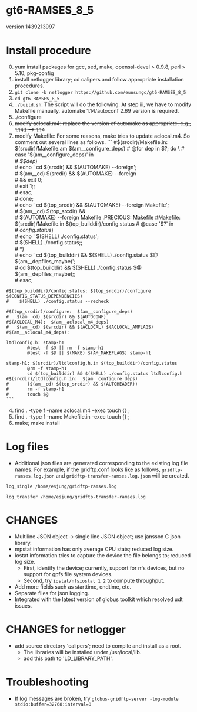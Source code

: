 # gt6-RAMSES_8_5
version 1439213997

# Install procedure
0. yum install packages for gcc, sed, make, openssl-devel > 0.9.8, perl > 5.10, pkg-config
1. install netlogger library; cd calipers and follow appropriate installation procedures.
2. `git clone -b netlogger https://github.com/eunsungc/gt6-RAMSES_8_5`
3. `cd gt6-RAMSES_8_5`
4. `./build.sh`: The script will do the following. At step iii, we have to modify Makefile manually. automake 1.14/autoconf 2.69 version is required.
  1. ./configure
  2. ~~modify aclocal.m4: replace the version of automake as appropriate.  e.g., 1.14.1 --> 1.14~~
  3. modify Makefile: For some reasons, make tries to update aclocal.m4. So comment out several lines as follows.
    ``` 
    #$(srcdir)/Makefile.in:  $(srcdir)/Makefile.am  $(am__configure_deps)
    #   @for dep in $?; do \
    #     case '$(am__configure_deps)' in \
    #       *$$dep*) \
    #         echo ' cd $(srcdir) && $(AUTOMAKE) --foreign'; \
    #         $(am__cd) $(srcdir) && $(AUTOMAKE) --foreign \
    #       && exit 0; \
    #         exit 1;; \
    #     esac; \
    #   done; \
    #   echo ' cd $(top_srcdir) && $(AUTOMAKE) --foreign Makefile'; \
    #   $(am__cd) $(top_srcdir) && \
    #     $(AUTOMAKE) --foreign Makefile
    .PRECIOUS: Makefile
    #Makefile: $(srcdir)/Makefile.in $(top_builddir)/config.status
    #    @case '$?' in \
    #      *config.status*) \
    #        echo ' $(SHELL) ./config.status'; \
    #        $(SHELL) ./config.status;; \
    #      *) \
    #        echo ' cd $(top_builddir) && $(SHELL) ./config.status $@ $(am__depfiles_maybe)'; \
    #        cd $(top_builddir) && $(SHELL) ./config.status $@ $(am__depfiles_maybe);; \
    #    esac;
  
    #$(top_builddir)/config.status: $(top_srcdir)/configure $(CONFIG_STATUS_DEPENDENCIES)
    #    $(SHELL) ./config.status --recheck
  
    #$(top_srcdir)/configure:  $(am__configure_deps)
    #   $(am__cd) $(srcdir) && $(AUTOCONF)
    #$(ACLOCAL_M4):  $(am__aclocal_m4_deps)
    #   $(am__cd) $(srcdir) && $(ACLOCAL) $(ACLOCAL_AMFLAGS)
    #$(am__aclocal_m4_deps):

    ltdlconfig.h: stamp-h1
            @test -f $@ || rm -f stamp-h1
            @test -f $@ || $(MAKE) $(AM_MAKEFLAGS) stamp-h1

    stamp-h1: $(srcdir)/ltdlconfig.h.in $(top_builddir)/config.status
            @rm -f stamp-h1
            cd $(top_builddir) && $(SHELL) ./config.status ltdlconfig.h
    #$(srcdir)/ltdlconfig.h.in:  $(am__configure_deps) 
    #       ($(am__cd) $(top_srcdir) && $(AUTOHEADER))
    #       rm -f stamp-h1
    #       touch $@
    ```
  4. find . -type f -name aclocal.m4 -exec touch {} \;
  5. find . -type f -name Makefile.in -exec touch {} \;
  6. make; make install

# Log files
* Additional json files are generated corresponding to the existing log file names. For example, if the gridftp.conf looks like as follows, `gridftp-ramses.log.json` and `gridftp-transfer-ramses.log.json` will be created.

```
log_single /home/esjung/gridftp-ramses.log

log_transfer /home/esjung/gridftp-transfer-ramses.log
```

# CHANGES
* Multiline JSON object -> single line JSON object; use jansson C json library.
* mpstat information has only average CPU stats; reduced log size.
* iostat information tries to capture the device the file belongs to; reduced log size.
  * First, identify the device; currently, support for nfs devices, but no support for gpfs file system devices.
  * Second, try `iostat/nfsiostat 1 2` to compute throughput.
* Add more fields such as starttime, endtime, etc.
* Separate files for json logging.
* Integrated with the latest version of globus toolkit which resolved udt issues.

# CHANGES for netlogger
* add source directory 'calipers'; need to compile and install as a root. 
  * The libraries will be installed under /usr/local/lib. 
  * add this path to 'LD_LIBRARY_PATH'.

# Troubleshooting
* If log messages are broken, try `globus-gridftp-server -log-module stdio:buffer=32768:interval=0`
